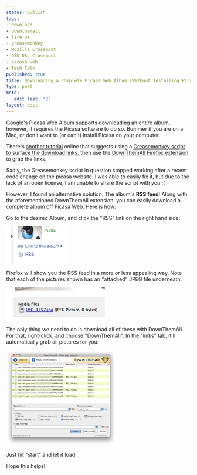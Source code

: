 ```yaml
--- 
status: publish
tags: 
- download
- downthemall
- firefox
- greasemonkey
- Mozilla Crosspost
- OSU OSL Crosspost
- picasa web
- Tech Talk
published: true
title: Downloading a Complete Picasa Web Album (Without Installing Picasa)
type: post
meta: 
  _edit_last: "2"
layout: post
---
```

Google's Picasa Web Album supports downloading an entire album, however, it requires the Picasa software to do so. Bummer if you are on a Mac, or don't want to (or can't) install Picasa on your computer.

There's <a href="http://googlesystem.blogspot.com/2007/12/download-picasa-web-albums-without.html">another tutorial</a> online that suggests using a <a href="http://userscripts.org/scripts/show/15418">Greasemonkey script to surface the download links</a>, then use the <a href="https://addons.mozilla.org/en-US/firefox/addon/201">DownThemAll Firefox extension</a> to grab the links.

Sadly, the Greasemonkey script in question stopped working after a recent code change on the picasa website. I was able to easily fix it, but due to the lack of an open license, I am unable to share the script with you :(

However, I found an alternative solution: The album's <strong>RSS feed</strong>! Along with the aforementioned DownThemAll extension, you can easily download a complete album off Picasa Web. Here is how:

Go to the desired Album, and click the "RSS" link on the right hand side:

<img src="/media/wp/2008/09/picasaweb-rss.jpg" alt="" title="Picasa Web RSS Link" width="172" height="102" class="alignnone size-full wp-image-1562" />

Firefox will show you the RSS feed in a more or less appealing way. Note that each of the pictures shown has an "attached" JPEG file underneath:

<img src="/media/wp/2008/09/picasaweb-rss-attached-jpeg.jpg" alt="" title="Picasa Web: Attached JPEG file in RSS feed" width="269" height="89" class="alignnone size-full wp-image-1563" />

The only thing we need to do is download all of these with DownThemAll. For that, right-click, and choose "DownThemAll". In the "links" tab, it'll automatically grab all pictures for you:

<a href="/media/wp/2008/09/picasaweb-downthemall.jpg"><img src="/media/wp/2008/09/picasaweb-downthemall-300x260.jpg" alt="" title="Picasa Web: DownThemAll!" width="300" height="260" class="alignnone size-medium wp-image-1564" /></a>

Just hit "start" and let it load!

Hope this helps!
